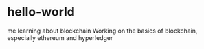 # hello-world
me learning about blockchain
Working on the basics of blockchain, especially ethereum and hyperledger

